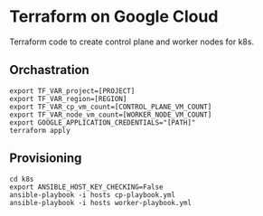 # Terraform on Google Cloud
Terraform code to create control plane and worker nodes for k8s.

## Orchastration

```
export TF_VAR_project=[PROJECT]
export TF_VAR_region=[REGION]
export TF_VAR_cp_vm_count=[CONTROL_PLANE_VM_COUNT]
export TF_VAR_node_vm_count=[WORKER_NODE_VM_COUNT]
export GOOGLE_APPLICATION_CREDENTIALS="[PATH]"
terraform apply
```

## Provisioning
```
cd k8s
export ANSIBLE_HOST_KEY_CHECKING=False
ansible-playbook -i hosts cp-playbook.yml
ansible-playbook -i hosts worker-playbook.yml
```
